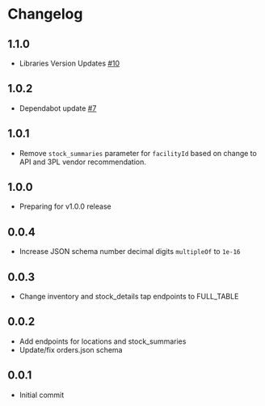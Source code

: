 # Changelog

## 1.1.0
  * Libraries Version Updates [#10](https://github.com/singer-io/tap-3plcentral/pull/10)

## 1.0.2
  * Dependabot update [#7](https://github.com/singer-io/tap-3plcentral/pull/7)

## 1.0.1
  * Remove `stock_summaries` parameter for `facilityId` based on change to API and 3PL vendor recommendation.

## 1.0.0
  * Preparing for v1.0.0 release

## 0.0.4
  * Increase JSON schema number decimal digits `multipleOf` to `1e-16`

## 0.0.3
  * Change inventory and stock_details tap endpoints to FULL_TABLE

## 0.0.2
  * Add endpoints for locations and stock_summaries
  * Update/fix orders.json schema

## 0.0.1
  * Initial commit